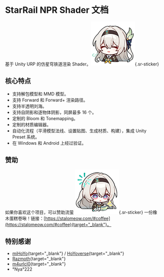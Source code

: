 # StarRail NPR Shader 文档

基于 Unity URP 的仿星穹铁道渲染 Shader。![](../assets/stickers/firefly-1.png){.sr-sticker}

## 核心特点

- 支持解包模型和 MMD 模型。
- 支持 Forward 和 Forward+ 渲染路径。
- 支持半透明刘海。
- 支持自阴影和逐物体阴影，同屏最多 16 个。
- 定制的 Bloom 和 Tonemapping。
- 定制的材质编辑器。
- 自动化流程（平滑模型法线、设置贴图、生成材质、构建），集成 Unity Preset 系统。
- 在 Windows 和 Android 上经过验证。

## 赞助

如果你喜欢这个项目，可以赞助流萤 ![](../assets/stickers/firefly-3.png){.sr-sticker} 一份橡木蛋糕卷啾！链接：[https://stalomeow.com/#coffee](https://stalomeow.com/#coffee){target="_blank"}。

## 特别感谢

- [miHoYo](https://mihoyo.com/){target="_blank"} / [HoYoverse](https://hoyoverse.com/){target="_blank"}
- [Razmoth](https://github.com/Razmoth){target="_blank"}
- [m4urlcl0](https://github.com/m4urlclo0){target="_blank"}
- °Nya°222
